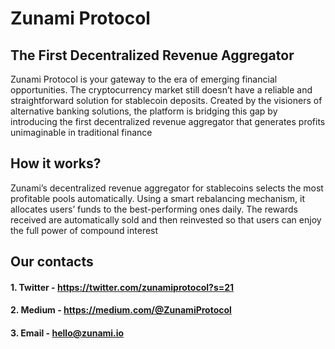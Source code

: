 # Zunami Protocol
## The First Decentralized Revenue Aggregator
Zunami Protocol is your gateway to the era of emerging financial opportunities. The cryptocurrency market still doesn’t have a reliable and straightforward solution for stablecoin deposits. Created by the visioners of alternative banking solutions, the platform is bridging this gap by introducing the first decentralized revenue aggregator that generates profits unimaginable in traditional finance

## How it works?
Zunami’s decentralized revenue aggregator for stablecoins selects the most profitable pools automatically. Using a smart rebalancing mechanism, it allocates users’ funds to the best-performing ones daily. The rewards received are automatically sold and then reinvested so that users can enjoy the full power of compound interest

## Our contacts
#### 1. Twitter - https://twitter.com/zunamiprotocol?s=21
#### 2. Medium  - https://medium.com/@ZunamiProtocol
#### 3. Email   - hello@zunami.io
